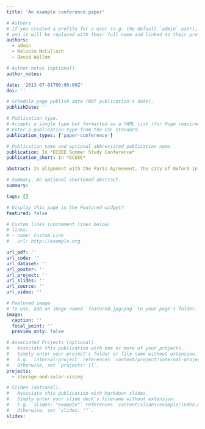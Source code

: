 ```yaml
---
title: 'An example conference paper'

# Authors
# If you created a profile for a user (e.g. the default `admin` user), write the username (folder name) here
# and it will be replaced with their full name and linked to their profile.
authors:
  - admin
  - Malcolm McCulloch
  - David Wallom

# Author notes (optional)
author_notes:

date: '2013-07-01T00:00:00Z'
doi: ''

# Schedule page publish date (NOT publication's date).
publishDate: ''

# Publication type.
# Accepts a single type but formatted as a YAML list (for Hugo requirements).
# Enter a publication type from the CSL standard.
publication_types: ['paper-conference']

# Publication name and optional abbreviated publication name.
publication: In *ECEEE Summer Study Conference*
publication_short: In *ECEEE*

abstract: In alignment with the Paris Agreement, the city of Oxford in the UK aims to become carbon neutral by 2040. Renewable energy help achieve this target by reducing the reliance on carbon-intensive grid electricity. This research seeks to optimally size solar photovoltaic and lithium battery storage systems, reducing Oxford’s grid electricity reliance in buildings. The analysis starts with modeling the electricity demand. The model uses Elexon electricity settlement profiles, and assembles them into the demand profile according to the quantity and types of buildings in Oxford. Then, solar generation is modeled using Pfenninger and Staffell’s method. Solar photovoltaic and lithium storage systems are sized using a hybridized analytical and iterative method. First, the method calculates the solar system size search range, then iterates through the range. At each solar size, the method calculates and iterates through the storage system size search range. Within each iteration, the renewable system is simulated using demand and generation data with a simplified system setup and the conventional operation strategy. The method outputs combinations of solar system capacity, storage system capacity, and grid electricity import. Each combination’s levelized cost of electricity is calculated, and the lowest cost combination is the optimal sizing. Solar and storage system costs are projected from 2019 to 2100, and the optimal sizing is calculated for each year. The result shows that solar photovoltaic is economically competitive, but lithium storage cost is still too high. As solar and storage prices continue to drop, they will take up greater portions of the energy system. However, there will always be a need for the grid, as it provides flexibility and can meet demands that are too costly for solar and storage.

# Summary. An optional shortened abstract.
summary: 

tags: []

# Display this page in the Featured widget?
featured: false

# Custom links (uncomment lines below)
# links:
# - name: Custom Link
#   url: http://example.org

url_pdf: ''
url_code: ''
url_dataset: ''
url_poster: ''
url_project: ''
url_slides: ''
url_source: ''
url_video: ''

# Featured image
# To use, add an image named `featured.jpg/png` to your page's folder.
image:
  caption: ''
  focal_point: ''
  preview_only: false

# Associated Projects (optional).
#   Associate this publication with one or more of your projects.
#   Simply enter your project's folder or file name without extension.
#   E.g. `internal-project` references `content/project/internal-project/index.md`.
#   Otherwise, set `projects: []`.
projects:
  - storage-and-solar-sizing

# Slides (optional).
#   Associate this publication with Markdown slides.
#   Simply enter your slide deck's filename without extension.
#   E.g. `slides: "example"` references `content/slides/example/index.md`.
#   Otherwise, set `slides: ""`.
slides: 
---
```

